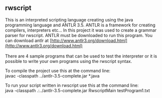 ## rwscript

This is an interpreted scripting language creating using the java programming language and ANTLR 3.5.
ANTLR is a framework for creating compilers, interpreters etc...  In this project it was used to create a grammar 
parser for rwscript. ANTLR must be downloaded to run this program.
You can download antlr at [http://www.antlr3.org/download.html](http://www.antlr3.org/download.html) <br> <br>
There are 4 sample programs that can be used to test the interpreter or it is possible to write your own programs using the rwscript syntax.

To compile the project use this at the command line: <br>
javac -classpath ../antlr-3.5-complete.jar *.java

To run your script written in rwscript use this at the command line: <br>
java -classpath .:../antlr-3.5-complete.jar RwscriptMain testProgram1.txt 
